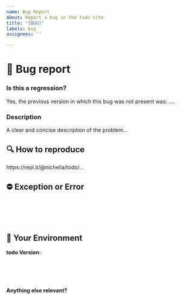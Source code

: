 ```yaml
---
name: Bug Report
about: Report a bug in the todo site
title: "[BUG]"
labels: bug
assignees: ''

---
```


<!--🌈🌈🌈🌈🌈🌈🌈🌈🌈🌈🌈🌈🌈🌈🌈🌈🌈🌈🌈🌈🌈🌈🌈🌈🌈🌈🌈🌈🌈🌈🌈

Please search for open/closed tickets before a submission of a new one.
Existing issues often contain information about workarounds, resolution, or progress updates.

🌈🌈🌈🌈🌈🌈🌈🌈🌈🌈🌈🌈🌈🌈🌈🌈🌈🌈🌈🌈🌈🌈🌈🌈🌈🌈🌈🌈🌈🌈🌈-->


# 🐛 Bug report

### Is this a regression?

<!-- Did this behaviour use to work in the previous version? -->
<!-- ✍️--> Yes, the previous version in which this bug was not present was: ....


### Description

<!-- ✍️--> A clear and concise description of the problem...


## 🔍 How to reproduce
<!--
Please create and share reproduction of the issue starting with this template: https://repl.it/@nichelia/todo
-->
<!-- ✍️--> https://repl.it/@nichelia/todo/...

<!--
Issues that don't have enough info and can't be reproduced will be closed.

You can read more about issue submission guidelines here: https://github.com/nichelia/todo/blob/master/CONTRIBUTE.md
-->

## ⛔️ Exception or Error
<pre><code>
<!-- If the issue is accompanied by an exception or an error, please share it below: -->
<!-- ✍️-->

</code></pre>


## 🧩 Your Environment

**todo Version:**
<pre><code>
<!-- run `poetry version` and paste output below -->
<!-- ✍️-->

</code></pre>

**Anything else relevant?**
<!-- ✍️Is this a python specific issue? If so, please specify the python version. -->

<!-- ✍️Do any of these matter: operating system, IDE, package manager, ...? If so, please mention it below. -->
